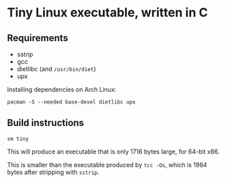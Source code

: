 # Tiny Linux executable, written in C

## Requirements

* sstrip
* gcc
* dietlibc (and `/usr/bin/diet`)
* upx

Installing dependencies on Arch Linux:

    pacman -S --needed base-devel dietlibc upx

## Build instructions

    sm tiny

This will produce an executable that is only 1716 bytes large, for 64-bit x86.

This is smaller than the executable produced by `tcc -Os`, which is 1984 bytes after stripping with `sstrip`.

